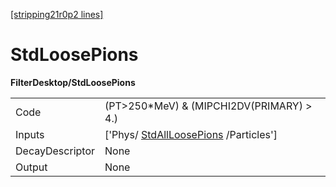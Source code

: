 [[stripping21r0p2 lines]](./stripping21r0p2-index)

# StdLoosePions

**FilterDesktop/StdLoosePions**

|                 |                                                                               |
|-----------------|-------------------------------------------------------------------------------|
| Code            | (PT\>250\*MeV) & (MIPCHI2DV(PRIMARY) \> 4.)                                   |
| Inputs          | ['Phys/ [StdAllLoosePions](./stripping21r0p2-stdallloosepions) /Particles'] |
| DecayDescriptor | None                                                                          |
| Output          | None                                                                          |
